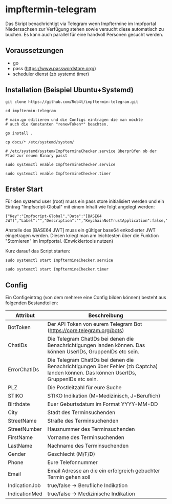 # impftermin-telegram

Das Skript benachrichtigt via Telegram wenn Impftermine im Impfportal Niedersachsen zur Verfügung stehen sowie versucht diese automatisch zu buchen. Es kann auch parallel für eine handvoll Personen gesucht werden.

## Voraussetzungen

* go
* pass (https://www.passwordstore.org/)
* scheduler dienst (zb systemd timer)

## Installation (Beispiel Ubuntu+Systemd)

```
git clone https://github.com/Rob4t/impftermin-telegram.git

cd impftermin-telegram

# main.go editieren und die Configs eintragen die man möchte
# auch die Konstanten "renewToken*" beachten.

go install .

cp docs/* /etc/systemd/system/

# /etc/systemd/system/ImpftermineChecker.service überprüfen ob der Pfad zur neuen Binary passt

sudo systemctl enable ImpftermineChecker.service

sudo systemctl enable ImpftermineChecker.timer

```

## Erster Start

Für den systemd user (root) muss ein pass store initialisiert werden und ein Eintrag "Impfscript-Global" mit einem Inhalt wie folgt angelegt werden:

```
{"Key":"Impfscript-Global","Data":"[BASE64 JWT]","Label":"","Description":"","KeychainNotTrustApplication":false,"KeychainNotSynchronizable":false}
```

Anstelle des [BASE64 JWT] muss ein gültiger base64 enkodierter JWT eingetragen werden. Diesen kriegt man am leichtesten über die Funktion "Stornieren" im Impfportal. (Enwicklertools nutzen)

Kurz darauf das Script starten:

```
sudo systemctl start ImpftermineChecker.service

sudo systemctl start ImpftermineChecker.timer
```

## Config

Ein Configeintrag (von dem mehrere eine Config bilden können) besteht aus folgenden Bestandteilen:

| Attribut | Beschreibung |
| -------- | -------- |
| BotToken     | Der API Token von eurem Telegram Bot (https://core.telegram.org/bots)     |
| ChatIDs     | Die Telegram ChatIDs bei denen die Benachrichtigungen landen können. Das können UserIDs, GruppenIDs etc sein.     |
| ErrorChatIDs     | Die Telegram ChatIDs bei denen die Benachrichtigungen über Fehler (zb Captcha) landen können. Das können UserIDs, GruppenIDs etc sein.     |
| PLZ     | Die Postleitzahl für eure Suche     |
| STIKO     | STIKO Indikation (M=Medizinisch, J=Beruflich)     |
| Birthdate     | Euer Geburtsdatum im Format YYYY-MM-DD     |
| City     | Stadt des Terminsuchenden     |
| StreetName     | Straße des Terminsuchenden    |
| StreetNumber     | Hausnummer des Terminsuchenden    |
| FirstName     | Vorname des Terminsuchenden     |
| LastName     | Nachname des Terminsuchenden     |
| Gender     | Geschlecht (M/F/D)     |
| Phone     | Eure Telefonnummer     |
| Email     | Email Adresse an die ein erfolgreich gebuchter Termin gehen soll     |
| IndicationJob     | true/false -> Berufliche Indikation     |
| IndicationMed     | true/false -> Medizinische Indikation     |
